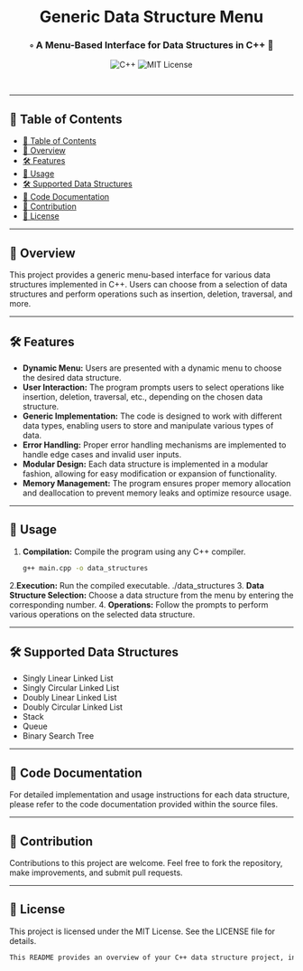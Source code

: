 <div align="center">
  <h1 align="center">
    <br>Generic Data Structure Menu</h1>
  <h3>◦ A Menu-Based Interface for Data Structures in C++ 🚀</h3>

  <p align="center">
    <img src="https://img.shields.io/badge/C++-00599C.svg?style&logo=cplusplus&logoColor=white" alt="C++" />
    <img src="https://img.shields.io/badge/MIT-License-brightgreen.svg" alt="MIT License" />
  </p>
</div>
<br/>

---

## 📖 Table of Contents

- [📖 Table of Contents](#-table-of-contents)
- [📍 Overview](#-overview)
- [🛠️ Features](#️-features)
- [🔧 Usage](#-usage)
- [🛠️ Supported Data Structures](#️-supported-data-structures)
- [📄 Code Documentation](#-code-documentation)
- [🤝 Contribution](#-contribution)
- [📄 License](#-license)

---

## 📍 Overview

This project provides a generic menu-based interface for various data structures implemented in C++. Users can choose from a selection of data structures and perform operations such as insertion, deletion, traversal, and more.

---

## 🛠️ Features

- **Dynamic Menu:** Users are presented with a dynamic menu to choose the desired data structure.
- **User Interaction:** The program prompts users to select operations like insertion, deletion, traversal, etc., depending on the chosen data structure.
- **Generic Implementation:** The code is designed to work with different data types, enabling users to store and manipulate various types of data.
- **Error Handling:** Proper error handling mechanisms are implemented to handle edge cases and invalid user inputs.
- **Modular Design:** Each data structure is implemented in a modular fashion, allowing for easy modification or expansion of functionality.
- **Memory Management:** The program ensures proper memory allocation and deallocation to prevent memory leaks and optimize resource usage.

---

## 🔧 Usage

1. **Compilation:** Compile the program using any C++ compiler.
   ```bash
   g++ main.cpp -o data_structures
2.**Execution:** Run the compiled executable.
  ./data_structures
3. **Data Structure Selection:** Choose a data structure from the menu by entering the corresponding number.
4. **Operations:** Follow the prompts to perform various operations on the selected data structure.

---

## 🛠️ Supported Data Structures
- Singly Linear Linked List
- Singly Circular Linked List
- Doubly Linear Linked List
- Doubly Circular Linked List
- Stack
- Queue
- Binary Search Tree

---

## 📄 Code Documentation
For detailed implementation and usage instructions for each data structure, please refer to the code documentation provided within the source files.

---

## 🤝 Contribution
Contributions to this project are welcome. Feel free to fork the repository, make improvements, and submit pull requests.

---

## 📄 License
This project is licensed under the MIT License. See the LICENSE file for details.
```bash
This README provides an overview of your C++ data structure project, including its features, usage instructions, supported data structures, code documentation, contribution guidelines, and license information. Feel free to adjust it according to your project's specific requirements!





